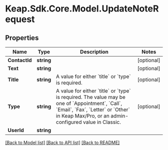 # Keap.Sdk.Core.Model.UpdateNoteRequest

## Properties

Name | Type | Description | Notes
------------ | ------------- | ------------- | -------------
**ContactId** | **string** |  | [optional] 
**Text** | **string** |  | [optional] 
**Title** | **string** | A value for either &#x60;title&#x60; or &#x60;type&#x60; is required. | [optional] 
**Type** | **string** | A value for either &#x60;title&#x60; or &#x60;type&#x60; is required. The value may be one of &#x60;Appointment&#x60;, &#x60;Call&#x60;, &#x60;Email&#x60;, &#x60;Fax&#x60;, &#x60;Letter&#x60; or &#x60;Other&#x60; in Keap Max/Pro, or an admin-configured value in Classic. | [optional] 
**UserId** | **string** |  | 

[[Back to Model list]](../README.md#documentation-for-models) [[Back to API list]](../README.md#documentation-for-api-endpoints) [[Back to README]](../README.md)

